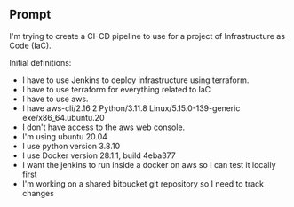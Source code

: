 ## Prompt

I'm trying to create a CI-CD pipeline to use for a project of Infrastructure as Code (IaC).

Initial definitions:
- I have to use Jenkins to deploy infrastructure using terraform.
- I have to use terraform for everything related to IaC
- I have to use aws.
- I have aws-cli/2.16.2 Python/3.11.8 Linux/5.15.0-139-generic exe/x86_64.ubuntu.20
- I don't have access to the aws web console.
- I'm using ubuntu 20.04
- I use python version 3.8.10
- I use Docker version 28.1.1, build 4eba377
- I want the jenkins to run inside a docker on aws so I can test it locally first
- I'm working on a shared bitbucket git repository so I need to track changes 

